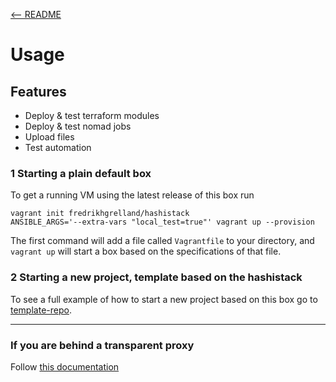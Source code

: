 [<-- README](https://github.com/zhenik/doc-fix)
# Usage

## Features
- Deploy & test terraform modules
- Deploy & test nomad jobs
- Upload files
- Test automation

### 1 Starting a plain default box
To get a running VM using the latest release of this box run 
```
vagrant init fredrikhgrelland/hashistack
ANSIBLE_ARGS='--extra-vars "local_test=true"' vagrant up --provision
```
The first command will add a file called `Vagrantfile` to your directory, and `vagrant up` will start a box based on the specifications of that file.

### 2 Starting a new project, template based on the hashistack
To see a full example of how to start a new project based on this box go to [template-repo](https://github.com/fredrikhgrelland/vagrant-hashistack-template).

---

### If you are behind a transparent proxy
Follow [this documentation](./99-proxy.md)


